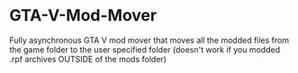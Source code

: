 # GTA-V-Mod-Mover
Fully asynchronous GTA V mod mover that moves all the modded files from the game folder to the user specified folder (doesn't work if you modded .rpf archives OUTSIDE of the mods folder)
